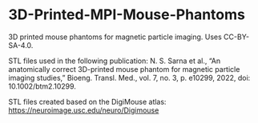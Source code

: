 # 3D-Printed-MPI-Mouse-Phantoms
 3D printed mouse phantoms for magnetic particle imaging. Uses CC-BY-SA-4.0.
 
 STL files used in the following publication:
 N. S. Sarna et al., “An anatomically correct 3D-printed mouse phantom for magnetic particle imaging studies,” Bioeng. Transl. Med., vol. 7, no. 3, p. e10299, 2022, doi: 10.1002/btm2.10299.
 
 STL files created based on the DigiMouse atlas: https://neuroimage.usc.edu/neuro/Digimouse
  
